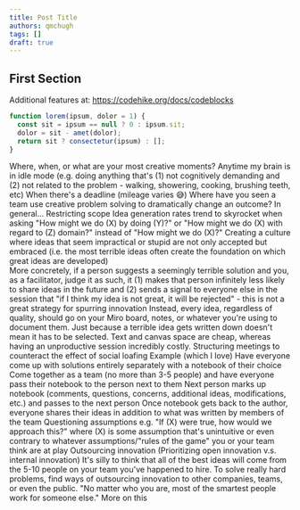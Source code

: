 ```yaml
---
title: Post Title
authors: qmchugh
tags: []
draft: true
---
```


## First Section

Additional features at: https://codehike.org/docs/codeblocks

```js
function lorem(ipsum, dolor = 1) {
  const sit = ipsum == null ? 0 : ipsum.sit;
  dolor = sit - amet(dolor);
  return sit ? consectetur(ipsum) : [];
}
```

Where, when, or what are your most creative moments?
Anytime my brain is in idle mode (e.g. doing anything that's (1) not cognitively demanding and (2) not related to the problem - walking, showering, cooking, brushing teeth, etc)
When there's a deadline (mileage varies :sweat_smile:)
Where have you seen a team use creative problem solving to dramatically change an outcome?
In general...
Restricting scope 
Idea generation rates trend to skyrocket when asking "How might we do (X) by doing (Y)?" or "How might we do (X) with regard to (Z) domain?" instead of "How might we do (X)?" 
Creating a culture where ideas that seem impractical or stupid are not only accepted but embraced (i.e. the most terrible ideas often create the foundation on which great ideas are developed)  
More concretely, if a person suggests a seemingly terrible solution and you, as a facilitator, judge it as such, it (1) makes that person infinitely less likely to share ideas in the future and (2) sends a signal to everyone else in the session that "if I think my idea is not great, it will be rejected" - this is not a great strategy for spurring innovation
Instead, every idea, regardless of quality, should go on your Miro board, notes, or whatever you're using to document them. Just because a terrible idea gets written down doesn't mean it has to be selected. Text and canvas space are cheap, whereas having an unproductive session incredibly costly.
Structuring meetings to counteract the effect of social loafing
Example (which I love)
Have everyone come up with solutions entirely separately with a notebook of their choice
Come together as a team (no more than 3-5 people) and have everyone pass their notebook to the person next to them
Next person marks up notebook (comments, questions, concerns, additional ideas, modifications, etc.) and passes to the next person
Once notebook gets back to the author, everyone shares their ideas in addition to what was written by members of the team
Questioning assumptions
e.g. "If (X) were true, how would we approach this?" where (X) is some assumption that's unintuitive or even contrary to whatever assumptions/"rules of the game" you or your team think are at play
Outsourcing innovation (Prioritizing open innovation v.s. internal innovation)
It's silly to think that all of the best ideas will come from the 5-10 people on your team you've happened to hire. To solve really hard problems, find ways of outsourcing innovation to other companies, teams, or even the public.
"No matter who you are, most of the smartest people work for someone else."
More on this
